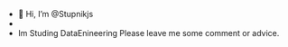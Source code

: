 - 👋 Hi, I’m @Stupnikjs
- 
- Im Studing DataEnineering 
Please leave me some comment or advice. 

<!---
Stupnikjs/Stupnikjs is a ✨ special ✨ repository because its `README.md` (this file) appears on your GitHub profile.
You can click the Preview link to take a look at your changes.
--->

